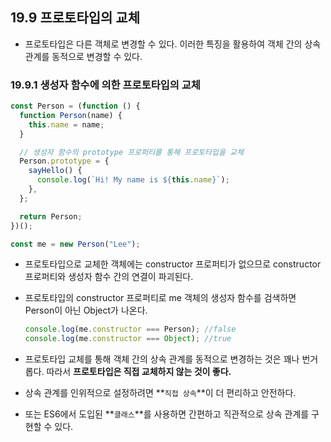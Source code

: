 ## 19.9 프로토타입의 교체

- 프로토타입은 다른 객체로 변경할 수 있다. 이러한 특징을 활용하여 객체 간의 상속 관계를 동적으로 변경할 수 있다.

### 19.9.1 생성자 함수에 의한 프로토타입의 교체

```jsx
const Person = (function () {
  function Person(name) {
    this.name = name;
  }

  // 생성자 함수의 prototype 프로퍼티를 통해 프로토타입을 교체
  Person.prototype = {
    sayHello() {
      console.log(`Hi! My name is ${this.name}`);
    },
  };

  return Person;
})();

const me = new Person("Lee");
```

- 프로토타입으로 교체한 객체에는 constructor 프로퍼티가 없으므로 constructor 프로퍼티와 생성자 함수 간의 연결이 파괴된다.
- 프로토타입의 constructor 프로퍼티로 me 객체의 생성자 함수를 검색하면 Person이 아닌 Object가 나온다.

  ```jsx
  console.log(me.constructor === Person); //false
  console.log(me.constructor === Object); //true
  ```

- 프로토타입 교체를 통해 객체 간의 상속 관계를 동적으로 변경하는 것은 꽤나 번거롭다. 따라서 **프로토타입은 직접 교체하지 않는 것이 좋다.**
- 상속 관계를 인위적으로 설정하려면 **`직접 상속`**이 더 편리하고 안전하다.
- 또는 ES6에서 도입된 **`클래스`**를 사용하면 간편하고 직관적으로 상속 관계를 구현할 수 있다.

